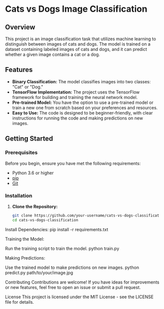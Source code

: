 # Cats vs Dogs Image Classification

## Overview

This project is an image classification task that utilizes machine learning to distinguish between images of cats and dogs. The model is trained on a dataset containing labeled images of cats and dogs, and it can predict whether a given image contains a cat or a dog.

## Features

- **Binary Classification:** The model classifies images into two classes: "Cat" or "Dog."
- **TensorFlow Implementation:** The project uses the TensorFlow framework for building and training the neural network model.
- **Pre-trained Model:** You have the option to use a pre-trained model or train a new one from scratch based on your preferences and resources.
- **Easy to Use:** The code is designed to be beginner-friendly, with clear instructions for running the code and making predictions on new images.

## Getting Started

### Prerequisites

Before you begin, ensure you have met the following requirements:

- Python 3.6 or higher
- [pip](https://pip.pypa.io/en/stable/installation/)
- [Git](https://git-scm.com/book/en/v2/Getting-Started-Installing-Git)

### Installation

1. **Clone the Repository:**
   ```bash
   git clone https://github.com/your-username/cats-vs-dogs-classification.git
   cd cats-vs-dogs-classification

Install Dependencies:
pip install -r requirements.txt

Training the Model:

Run the training script to train the model.
python train.py

Making Predictions:

Use the trained model to make predictions on new images.
python predict.py path/to/your/image.jpg

Contributing
Contributions are welcome! If you have ideas for improvements or new features, feel free to open an issue or submit a pull request.

License
This project is licensed under the MIT License - see the LICENSE file for details.



